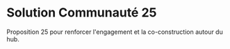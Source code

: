 # Solution Communauté 25

Proposition 25 pour renforcer l'engagement et la co-construction autour du hub.
